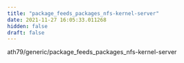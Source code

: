 ```yaml
---
title: "package_feeds_packages_nfs-kernel-server"
date: 2021-11-27 16:05:33.011268
hidden: false
draft: false
---
```


ath79/generic/package_feeds_packages_nfs-kernel-server

